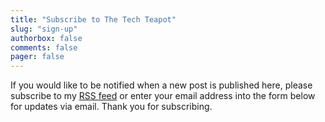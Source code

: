 ```yaml
---
title: "Subscribe to The Tech Teapot"
slug: "sign-up"
authorbox: false
comments: false
pager: false
---
```


If you would like to be notified when a new post is published here, please subscribe to my [RSS feed](/index.xml) or enter your email address into the form below for updates via email. Thank you for subscribing.
